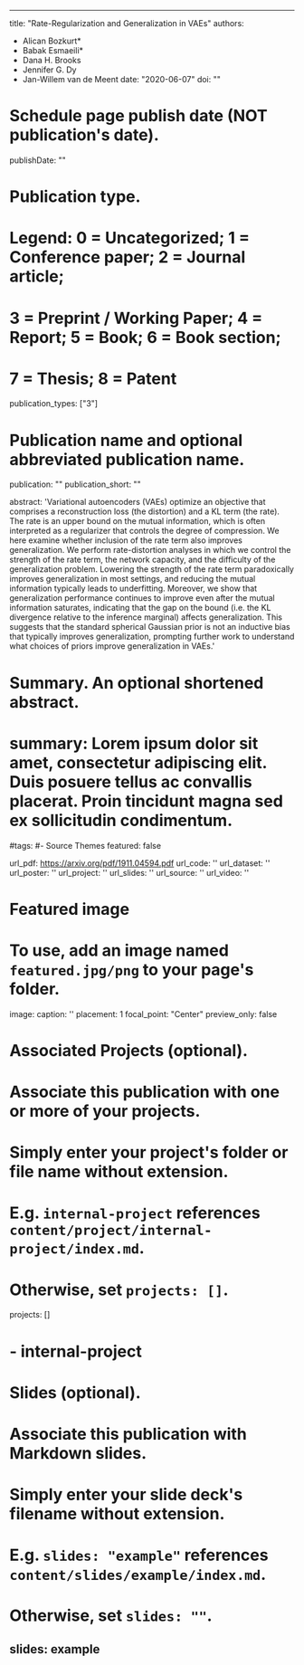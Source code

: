  ---
title: "Rate-Regularization and Generalization in VAEs"
authors:
- Alican Bozkurt*
- Babak Esmaeili*
- Dana H. Brooks
- Jennifer G. Dy
- Jan-Willem van de Meent
date: "2020-06-07"
doi: ""

# Schedule page publish date (NOT publication's date).
publishDate: ""

# Publication type.
# Legend: 0 = Uncategorized; 1 = Conference paper; 2 = Journal article;
# 3 = Preprint / Working Paper; 4 = Report; 5 = Book; 6 = Book section;
# 7 = Thesis; 8 = Patent
publication_types: ["3"]

# Publication name and optional abbreviated publication name.
publication: ""
publication_short: ""

abstract: 'Variational autoencoders (VAEs) optimize an objective that comprises a reconstruction loss (the distortion) and a KL term (the rate). The rate is an upper bound on the mutual information, which is often interpreted as a regularizer that controls the degree of compression. We here examine whether inclusion of the rate term also improves generalization. We perform rate-distortion analyses in which we control the strength of the rate term, the network capacity, and the difficulty of the generalization problem. Lowering the strength of the rate term paradoxically improves generalization in most settings, and reducing the mutual information typically leads to underfitting. Moreover, we show that generalization performance continues to improve even after the mutual information saturates, indicating that the gap on the bound (i.e. the KL divergence relative to the inference marginal) affects generalization. This suggests that the standard spherical Gaussian prior is not an inductive bias that typically improves generalization, prompting further work to understand what choices of priors improve generalization in VAEs.' 

# Summary. An optional shortened abstract.
# summary: Lorem ipsum dolor sit amet, consectetur adipiscing elit. Duis posuere tellus ac convallis placerat. Proin tincidunt magna sed ex sollicitudin condimentum.

#tags:
#- Source Themes
featured: false


url_pdf: https://arxiv.org/pdf/1911.04594.pdf
url_code: ''
url_dataset: ''
url_poster: ''
url_project: ''
url_slides: ''
url_source: ''
url_video: ''

# Featured image
# To use, add an image named `featured.jpg/png` to your page's folder. 
image:
  caption: ''
  placement: 1
  focal_point: "Center"
  preview_only: false

# Associated Projects (optional).
#   Associate this publication with one or more of your projects.
#   Simply enter your project's folder or file name without extension.
#   E.g. `internal-project` references `content/project/internal-project/index.md`.
#   Otherwise, set `projects: []`.
projects: []
# - internal-project

# Slides (optional).
#   Associate this publication with Markdown slides.
#   Simply enter your slide deck's filename without extension.
#   E.g. `slides: "example"` references `content/slides/example/index.md`.
#   Otherwise, set `slides: ""`.
slides: example
---
